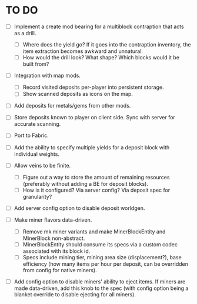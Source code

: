 # TO DO
- [ ] Implement a create mod bearing for a multiblock contraption that acts as a drill.
  - [ ] Where does the yield go? If it goes into the contraption inventory, the item extraction becomes awkward and unnatural.
  - [ ] How would the drill look? What shape? Which blocks would it be built from?
- [ ] Integration with map mods.
  - [ ] Record visited deposits per-player into persistent storage.
  - [ ] Show scanned deposits as icons on the map.
- [ ] Add deposits for metals/gems from other mods.
- [ ] Store deposits known to player on client side. Sync with server for accurate scanning.
- [ ] Port to Fabric.
- [ ] Add the ability to specify multiple yields for a deposit block with individual weights.
- [ ] Allow veins to be finite.
  - [ ] Figure out a way to store the amount of remaining resources (preferably without adding a BE for deposit blocks).
  - [ ] How is it configured? Via server config? Via deposit spec for granularity?
- [ ] Add server config option to disable deposit worldgen.
- [ ] Make miner flavors data-driven.
  - [ ] Remove mk miner variants and make MinerBlockEntity and MinerBlock non-abstract.
  - [ ] MinerBlockEntity should consume its specs via a custom codec associated with its block id.
  - [ ] Specs include mining tier, mining area size (displacement?), base efficiency 
        (how many items per hour per deposit, can be overridden from config for native miners).
- [ ] Add config option to disable miners' ability to eject items. If miners are made data-driven,
      add this knob to the spec (with config option being a blanket override to disable ejecting for all miners).
      

